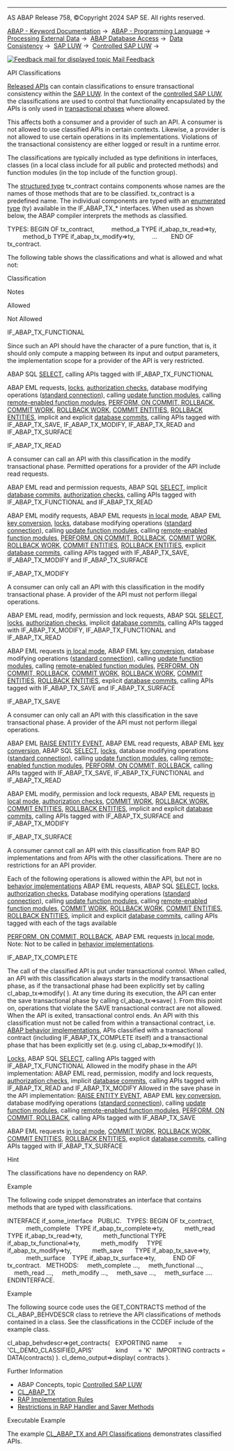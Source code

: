   

* * *

AS ABAP Release 758, ©Copyright 2024 SAP SE. All rights reserved.

[ABAP - Keyword Documentation](javascript:call_link\('abenabap.htm'\)) →  [ABAP - Programming Language](javascript:call_link\('abenabap_reference.htm'\)) →  [Processing External Data](javascript:call_link\('abenabap_language_external_data.htm'\)) →  [ABAP Database Access](javascript:call_link\('abendb_access.htm'\)) →  [Data Consistency](javascript:call_link\('abendata_consistency.htm'\)) →  [SAP LUW](javascript:call_link\('abensap_luw.htm'\)) →  [Controlled SAP LUW](javascript:call_link\('abencontrolling_sap_luw.htm'\)) → 

 [![](Mail.gif?object=Mail.gif "Feedback mail for displayed topic") Mail Feedback](mailto:f1_help@sap.com?subject=Feedback%20on%20ABAP%20Documentation&body=Document:%20API%20Classifications%2C%20ABAPAPI_CLASSIFICATION%2C%20758%0D%0A%0D%0AError:%0D%0A%0D%0A%0D%0A%0D%0ASuggestion%20for%20improvement:)

API Classifications

[Released APIs](javascript:call_link\('abenreleased_api_glosry.htm'\) "Glossary Entry") can contain classifications to ensure transactional consistency within the [SAP LUW](javascript:call_link\('abensap_luw_glosry.htm'\) "Glossary Entry"). In the context of the [controlled SAP LUW](javascript:call_link\('abencontrolled_sap_luw_glosry.htm'\) "Glossary Entry"), the classifications are used to control that functionality encapsulated by the APIs is only used in [transactional phases](javascript:call_link\('abentr_phase_glosry.htm'\) "Glossary Entry") where allowed.

This affects both a consumer and a provider of such an API. A consumer is not allowed to use classified APIs in certain contexts. Likewise, a provider is not allowed to use certain operations in its implementations. Violations of the transactional consistency are either logged or result in a runtime error.

The classifications are typically included as type definitions in interfaces, classes (in a local class include for all public and protected methods) and function modules (in the top include of the function group).

The [structured type](javascript:call_link\('abenstructured_type_glosry.htm'\) "Glossary Entry") tx\_contract contains components whose names are the names of those methods that are to be classified. tx\_contract is a predefined name. The individual components are typed with an [enumerated type](javascript:call_link\('abenenumerated_type_glosry.htm'\) "Glossary Entry") (ty) available in the IF\_ABAP\_TX\_\* interfaces. When used as shown below, the ABAP compiler interprets the methods as classified.

TYPES: BEGIN OF tx\_contract,
         method\_a TYPE if\_abap\_tx\_read=>ty,
         method\_b TYPE if\_abap\_tx\_modify=>ty,
         ...
       END OF tx\_contract.

The following table shows the classifications and what is allowed and what not:

Classification

Notes

Allowed

Not Allowed

IF\_ABAP\_TX\_FUNCTIONAL

Since such an API should have the character of a pure function, that is, it should only compute a mapping between its input and output parameters, the implementation scope for a provider of the API is very restricted.

ABAP SQL [SELECT](javascript:call_link\('abapselect.htm'\)),
calling APIs tagged with IF\_ABAP\_TX\_FUNCTIONAL

ABAP EML requests,
[locks](javascript:call_link\('abenlock_glosry.htm'\) "Glossary Entry"),
[authorization checks](javascript:call_link\('abenauthorization_check_glosry.htm'\) "Glossary Entry"),
database modifying operations ([standard connection](javascript:call_link\('abenstandard_db_connection_glosry.htm'\) "Glossary Entry")),
calling [update function modules](javascript:call_link\('abenupdate_function_module_glosry.htm'\) "Glossary Entry"),
calling [remote-enabled function modules](javascript:call_link\('abenremote_enabled_fm_glosry.htm'\) "Glossary Entry"),
[PERFORM, ON COMMIT, ROLLBACK](javascript:call_link\('abapperform_on_commit.htm'\)),
[COMMIT WORK](javascript:call_link\('abapcommit.htm'\)), [ROLLBACK WORK](javascript:call_link\('abaprollback.htm'\)), [COMMIT ENTITIES](javascript:call_link\('abapcommit_entities.htm'\)), [ROLLBACK ENTITIES](javascript:call_link\('abaprollback_entities.htm'\)),
implicit and explicit [database commits](javascript:call_link\('abendatabase_commit_glosry.htm'\) "Glossary Entry"),
calling APIs tagged with IF\_ABAP\_TX\_SAVE, IF\_ABAP\_TX\_MODIFY, IF\_ABAP\_TX\_READ and IF\_ABAP\_TX\_SURFACE

IF\_ABAP\_TX\_READ

A consumer can call an API with this classification in the modify transactional phase. Permitted operations for a provider of the API include read requests.

ABAP EML read and permission requests,
ABAP SQL [SELECT](javascript:call_link\('abapselect.htm'\)),
implicit [database commits](javascript:call_link\('abendatabase_commit_glosry.htm'\) "Glossary Entry"),
[authorization checks](javascript:call_link\('abenauthorization_check_glosry.htm'\) "Glossary Entry"),
calling APIs tagged with IF\_ABAP\_TX\_FUNCTIONAL and IF\_ABAP\_TX\_READ

ABAP EML modify requests,
ABAP EML requests [in local mode](javascript:call_link\('abapin_local_mode.htm'\)),
ABAP EML [key conversion](javascript:call_link\('abapconvert_key.htm'\)),
[locks](javascript:call_link\('abenlock_glosry.htm'\) "Glossary Entry"),
database modifying operations ([standard connection](javascript:call_link\('abenstandard_db_connection_glosry.htm'\) "Glossary Entry")),
calling [update function modules](javascript:call_link\('abenupdate_function_module_glosry.htm'\) "Glossary Entry"),
calling [remote-enabled function modules](javascript:call_link\('abenremote_enabled_fm_glosry.htm'\) "Glossary Entry"),
[PERFORM, ON COMMIT, ROLLBACK](javascript:call_link\('abapperform_on_commit.htm'\)),
[COMMIT WORK](javascript:call_link\('abapcommit.htm'\)), [ROLLBACK WORK](javascript:call_link\('abaprollback.htm'\)), [COMMIT ENTITIES](javascript:call_link\('abapcommit_entities.htm'\)), [ROLLBACK ENTITIES](javascript:call_link\('abaprollback_entities.htm'\)),
explicit [database commits](javascript:call_link\('abendatabase_commit_glosry.htm'\) "Glossary Entry"),
calling APIs tagged with IF\_ABAP\_TX\_SAVE, IF\_ABAP\_TX\_MODIFY and IF\_ABAP\_TX\_SURFACE

IF\_ABAP\_TX\_MODIFY

A consumer can only call an API with this classification in the modify transactional phase. A provider of the API must not perform illegal operations.

ABAP EML read, modify, permission and lock requests,
ABAP SQL [SELECT](javascript:call_link\('abapselect.htm'\)), [locks](javascript:call_link\('abenlock_glosry.htm'\) "Glossary Entry"),
[authorization checks](javascript:call_link\('abenauthorization_check_glosry.htm'\) "Glossary Entry"),
implicit [database commits](javascript:call_link\('abendatabase_commit_glosry.htm'\) "Glossary Entry"),
calling APIs tagged with IF\_ABAP\_TX\_MODIFY, IF\_ABAP\_TX\_FUNCTIONAL and IF\_ABAP\_TX\_READ

ABAP EML requests [in local mode](javascript:call_link\('abapin_local_mode.htm'\)),
ABAP EML [key conversion](javascript:call_link\('abapconvert_key.htm'\)),
database modifying operations ([standard connection](javascript:call_link\('abenstandard_db_connection_glosry.htm'\) "Glossary Entry")),
calling [update function modules](javascript:call_link\('abenupdate_function_module_glosry.htm'\) "Glossary Entry"),
calling [remote-enabled function modules](javascript:call_link\('abenremote_enabled_fm_glosry.htm'\) "Glossary Entry"),
[PERFORM, ON COMMIT, ROLLBACK](javascript:call_link\('abapperform_on_commit.htm'\)),
[COMMIT WORK](javascript:call_link\('abapcommit.htm'\)), [ROLLBACK WORK](javascript:call_link\('abaprollback.htm'\)), [COMMIT ENTITIES](javascript:call_link\('abapcommit_entities.htm'\)), [ROLLBACK ENTITIES](javascript:call_link\('abaprollback_entities.htm'\)),
explicit [database commits](javascript:call_link\('abendatabase_commit_glosry.htm'\) "Glossary Entry"),
calling APIs tagged with IF\_ABAP\_TX\_SAVE and IF\_ABAP\_TX\_SURFACE

IF\_ABAP\_TX\_SAVE

A consumer can only call an API with this classification in the save transactional phase. A provider of the API must not perform illegal operations.

ABAP EML [RAISE ENTITY EVENT](javascript:call_link\('abapraise_entity_event.htm'\)),
ABAP EML read requests,
ABAP EML [key conversion](javascript:call_link\('abapconvert_key.htm'\)),
ABAP SQL [SELECT](javascript:call_link\('abapselect.htm'\)),
[locks](javascript:call_link\('abenlock_glosry.htm'\) "Glossary Entry"),
database modifying operations ([standard connection](javascript:call_link\('abenstandard_db_connection_glosry.htm'\) "Glossary Entry")),
calling [update function modules](javascript:call_link\('abenupdate_function_module_glosry.htm'\) "Glossary Entry"),
calling [remote-enabled function modules](javascript:call_link\('abenremote_enabled_fm_glosry.htm'\) "Glossary Entry"),
[PERFORM, ON COMMIT, ROLLBACK](javascript:call_link\('abapperform_on_commit.htm'\)),
calling APIs tagged with IF\_ABAP\_TX\_SAVE, IF\_ABAP\_TX\_FUNCTIONAL and IF\_ABAP\_TX\_READ

ABAP EML modify, permission and lock requests,
ABAP EML requests [in local mode](javascript:call_link\('abapin_local_mode.htm'\)),
[authorization checks](javascript:call_link\('abenauthorization_check_glosry.htm'\) "Glossary Entry"),
[COMMIT WORK](javascript:call_link\('abapcommit.htm'\)), [ROLLBACK WORK](javascript:call_link\('abaprollback.htm'\)), [COMMIT ENTITIES](javascript:call_link\('abapcommit_entities.htm'\)), [ROLLBACK ENTITIES](javascript:call_link\('abaprollback_entities.htm'\)),
implicit and explicit [database commits](javascript:call_link\('abendatabase_commit_glosry.htm'\) "Glossary Entry"),
calling APIs tagged with IF\_ABAP\_TX\_SURFACE and IF\_ABAP\_TX\_MODIFY

IF\_ABAP\_TX\_SURFACE

A consumer cannot call an API with this classification from RAP BO implementations and from APIs with the other classifications. There are no restrictions for an API provider.

Each of the following operations is allowed within the API, but not in [behavior implementations](javascript:call_link\('abenbehavior_implement_glosry.htm'\) "Glossary Entry")
ABAP EML requests,
ABAP SQL [SELECT](javascript:call_link\('abapselect.htm'\)),
[locks](javascript:call_link\('abenlock_glosry.htm'\) "Glossary Entry"),
[authorization checks](javascript:call_link\('abenauthorization_check_glosry.htm'\) "Glossary Entry"),
Database modifying operations ([standard connection](javascript:call_link\('abenstandard_db_connection_glosry.htm'\) "Glossary Entry")),
calling [update function modules](javascript:call_link\('abenupdate_function_module_glosry.htm'\) "Glossary Entry"),
calling [remote-enabled function modules](javascript:call_link\('abenremote_enabled_fm_glosry.htm'\) "Glossary Entry"),
[COMMIT WORK](javascript:call_link\('abapcommit.htm'\)), [ROLLBACK WORK](javascript:call_link\('abaprollback.htm'\)), [COMMIT ENTITIES](javascript:call_link\('abapcommit_entities.htm'\)), [ROLLBACK ENTITIES](javascript:call_link\('abaprollback_entities.htm'\)),
implicit and explicit [database commits](javascript:call_link\('abendatabase_commit_glosry.htm'\) "Glossary Entry"),
calling APIs tagged with each of the tags available

[PERFORM, ON COMMIT, ROLLBACK](javascript:call_link\('abapperform_on_commit.htm'\)),
ABAP EML requests [in local mode](javascript:call_link\('abapin_local_mode.htm'\)),
Note: Not to be called in [behavior implementations](javascript:call_link\('abenbehavior_implement_glosry.htm'\) "Glossary Entry").

IF\_ABAP\_TX\_COMPLETE

The call of the classified API is put under transactional control. When called, an API with this classification always starts in the modify transactional phase, as if the transactional phase had been explicitly set by calling cl\_abap\_tx=>modify( ). At any time during its execution, the API can enter the save transactional phase by calling cl\_abap\_tx=>save( ). From this point on, operations that violate the SAVE transactional contract are not allowed. When the API is exited, transactional control ends. An API with this classification must not be called from within a transactional contract, i.e. [ABAP behavior implementations](javascript:call_link\('abenbehavior_implement_glosry.htm'\) "Glossary Entry"), APIs classified with a transactional contract (including IF\_ABAP\_TX\_COMPLETE itself) and a transactional phase that has been explicitly set (e.g. using cl\_abap\_tx=>modify( )).

[Locks](javascript:call_link\('abenlock_glosry.htm'\) "Glossary Entry"),
ABAP SQL [SELECT](javascript:call_link\('abapselect.htm'\)),
calling APIs tagged with IF\_ABAP\_TX\_FUNCTIONAL
Allowed in the modify phase in the API implementation:
ABAP EML read, permission, modify and lock requests,
[authorization checks](javascript:call_link\('abenauthorization_check_glosry.htm'\) "Glossary Entry"),
implicit [database commits](javascript:call_link\('abendatabase_commit_glosry.htm'\) "Glossary Entry"),
calling APIs tagged with IF\_ABAP\_TX\_READ and IF\_ABAP\_TX\_MODIFY
Allowed in the save phase in the API implementation:
[RAISE ENTITY EVENT](javascript:call_link\('abapraise_entity_event.htm'\)),
ABAP EML [key conversion](javascript:call_link\('abapconvert_key.htm'\)),
database modifying operations ([standard connection](javascript:call_link\('abenstandard_db_connection_glosry.htm'\) "Glossary Entry")),
calling [update function modules](javascript:call_link\('abenupdate_function_module_glosry.htm'\) "Glossary Entry"),
calling [remote-enabled function modules](javascript:call_link\('abenremote_enabled_fm_glosry.htm'\) "Glossary Entry"),
[PERFORM, ON COMMIT, ROLLBACK](javascript:call_link\('abapperform_on_commit.htm'\)),
calling APIs tagged with IF\_ABAP\_TX\_SAVE

ABAP EML requests [in local mode](javascript:call_link\('abapin_local_mode.htm'\)),
[COMMIT WORK](javascript:call_link\('abapcommit.htm'\)), [ROLLBACK WORK](javascript:call_link\('abaprollback.htm'\)), [COMMIT ENTITIES](javascript:call_link\('abapcommit_entities.htm'\)), [ROLLBACK ENTITIES](javascript:call_link\('abaprollback_entities.htm'\)),
explicit [database commits](javascript:call_link\('abendatabase_commit_glosry.htm'\) "Glossary Entry"),
calling APIs tagged with IF\_ABAP\_TX\_SURFACE

Hint

The classifications have no dependency on RAP.

Example

The following code snippet demonstrates an interface that contains methods that are typed with classifications.

INTERFACE if\_some\_interface
  PUBLIC.
  TYPES: BEGIN OF tx\_contract,
           meth\_complete   TYPE if\_abap\_tx\_complete=>ty,
           meth\_read       TYPE if\_abap\_tx\_read=>ty,
           meth\_functional TYPE if\_abap\_tx\_functional=>ty,
           meth\_modify     TYPE if\_abap\_tx\_modify=>ty,
           meth\_save       TYPE if\_abap\_tx\_save=>ty,
           meth\_surface    TYPE if\_abap\_tx\_surface=>ty,
         END OF tx\_contract.
  METHODS:
    meth\_complete ...,
    meth\_functional ...,
    meth\_read ...,
    meth\_modify ...,
    meth\_save ...,
    meth\_surface ....
ENDINTERFACE.

Example

The following source code uses the GET\_CONTRACTS method of the CL\_ABAP\_BEHVDESCR class to retrieve the API classifications of methods contained in a class. See the classifications in the CCDEF include of the example class.

cl\_abap\_behvdescr=>get\_contracts(
  EXPORTING name      = 'CL\_DEMO\_CLASSIFIED\_APIS'
            kind      = 'K'
  IMPORTING contracts = DATA(contracts) ).
cl\_demo\_output=>display( contracts ).

Further Information

-   ABAP Concepts, topic [Controlled SAP LUW](https://help.sap.com/docs/ABAP_Cloud/f2961be2bd3d403585563277e65d108f/80fe04141e30456c80cc90c5cc838e94?version=sap_cross_product_abap)
-   [CL\_ABAP\_TX](javascript:call_link\('abaprap_cl_abap_tx.htm'\))
-   [RAP Implementation Rules](javascript:call_link\('abaprap_impl_rules.htm'\))
-   [Restrictions in RAP Handler and Saver Methods](javascript:call_link\('abapinvalid_stmts_in_rap_methods.htm'\))

Executable Example

The example [CL\_ABAP\_TX and API Classifications](javascript:call_link\('abencl_abap_tx_abexa.htm'\)) demonstrates classified APIs.